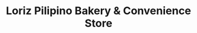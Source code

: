 ---
title: "Loriz Pilipino Bakery & Convenience Store"
url: /calgary/loriz-pilipino-bakery-and-convenience-store/
shop: convenience
---